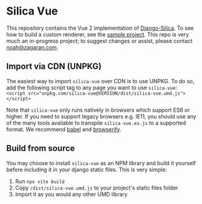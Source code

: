 # Silica Vue

This repository contains the Vue 2 implementation of [Django-Silica](https://www.github.com/zagaran/django-silica). 
To see how to build a custom renderer, see the [sample project](https://www.github.com/sample-django-silica-app). This repo is very much
an in-progress project; to suggest changes or assist, please contact [noah@zagaran.com](mailto:noah@zagaran.com).


## Import via CDN (UNPKG)
The easiest way to import `silica-vue` over CDN is to use UNPKG. To do so, add the following script tag to any page 
you want to use `silica-vue`:
`<script src="unpkg.com/silica-vue@VERSION/dist/silica-vue.umd.js"></script>`

Note that `silica-vue` only runs natively in browsers which support ES6 or higher. If you need to support legacy browsers
e.g. IE11, you should use any of the many tools available to transpile `silica-vue.es.js` to a supported format. We
recommend [babel](https://www.babeljs.io) and [browserify](https://www.browserify.org).


## Build from source
You may choose to install `silica-vue` as an NPM library and build it yourself before including it in your django static files. This is very simple:
1. Run `npx vite build`
2. Copy `/dist/silica-vue.umd.js` to your project's static files folder
3. Import it as you would any other UMD library